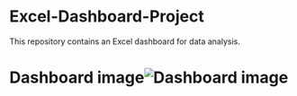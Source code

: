 # Excel-Dashboard-Project
This repository contains an Excel dashboard for data analysis.



# Dashboard image![Dashboard image](https://github.com/user-attachments/assets/21886ed9-9848-458d-a39c-fc485a70af06)
